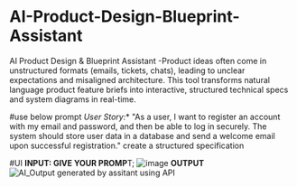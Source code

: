 # AI-Product-Design-Blueprint-Assistant
AI Product Design &amp; Blueprint Assistant -Product ideas often come in unstructured formats (emails, tickets, chats), leading to unclear expectations and misaligned architecture. This tool transforms natural language product feature briefs into interactive, structured technical specs and system diagrams in real-time.


#use below prompt
*User Story:** "As a user, I want to register an account with my email and password, and then be able to log in securely. The system should store user data in a database and send a welcome email upon successful registration."
create a structured specification

#UI
**INPUT: GIVE YOUR PROMP**T;
![image](https://github.com/user-attachments/assets/101c95ab-3af5-497a-bae3-426e4754f2f9)
**OUTPUT**
![AI_Output generated by assitant using API](https://github.com/user-attachments/assets/a3007cb8-6ba2-4dc2-90f2-ba4249eae13a)



